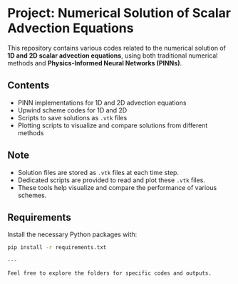# Project: Numerical Solution of Scalar Advection Equations

This repository contains various codes related to the numerical solution of **1D and 2D scalar advection equations**, using both traditional numerical methods and **Physics-Informed Neural Networks (PINNs)**.

## Contents

- PINN implementations for 1D and 2D advection equations  
- Upwind scheme codes for 1D and 2D  
- Scripts to save solutions as `.vtk` files  
- Plotting scripts to visualize and compare solutions from different methods  

## Note

-  Solution files are stored as `.vtk` files at each time step.
-  Dedicated scripts are provided to read and plot these `.vtk` files.
-  These tools help visualize and compare the performance of various schemes.

## Requirements

Install the necessary Python packages with:

```bash
pip install -r requirements.txt

---

Feel free to explore the folders for specific codes and outputs.
